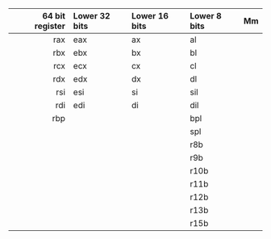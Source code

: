 | 64 bit register | Lower 32 bits | Lower 16 bits | Lower 8 bits | Mm  |
|----------------:|:--------------|:--------------|:-------------|:---|
|             rax | eax           | ax            | al           |    |
|             rbx | ebx           | bx            | bl           |    |
|             rcx | ecx           | cx            | cl           |    |
|             rdx | edx           | dx            | dl           |    |
|             rsi | esi           | si            | sil          |    |
|             rdi | edi           | di            | dil          |    |
|             rbp |               |               | bpl          |    |
|                 |               |               | spl          |    |
|                 |               |               | r8b          |    |
|                 |               |               | r9b          |    |
|                 |               |               | r10b         |    |
|                 |               |               | r11b         |    |
|                 |               |               | r12b         |    |
|                 |               |               | r13b         |    |
|                 |               |               | r15b         |    |
